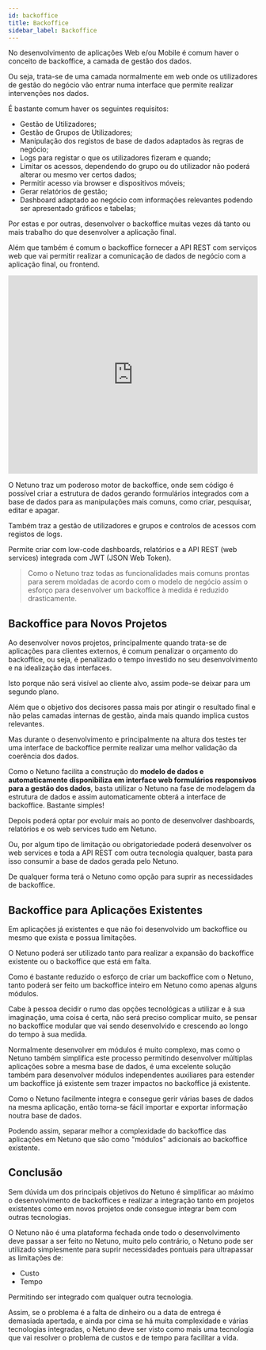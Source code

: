 ```yaml
---
id: backoffice
title: Backoffice
sidebar_label: Backoffice
---
```


No desenvolvimento de aplicações Web e/ou Mobile é comum haver o conceito de backoffice, a camada de gestão dos dados.

Ou seja, trata-se de uma camada normalmente em web onde os utilizadores de gestão do negócio vão entrar numa interface que permite realizar intervenções nos dados.

É bastante comum haver os seguintes requisitos:

- Gestão de Utilizadores;
- Gestão de Grupos de Utilizadores;
- Manipulação dos registos de base de dados adaptados às regras de negócio;
- Logs para registar o que os utilizadores fizeram e quando;
- Limitar os acessos, dependendo do grupo ou do utilizador não poderá alterar ou mesmo ver certos dados;
- Permitir acesso via browser e dispositivos móveis;
- Gerar relatórios de gestão;
- Dashboard adaptado ao negócio com informações relevantes podendo ser apresentado gráficos e tabelas;

Por estas e por outras, desenvolver o backoffice muitas vezes dá tanto ou mais trabalho do que desenvolver a aplicação final.

Além que também é comum o backoffice fornecer a API REST com serviços web que vai permitir realizar a comunicação de dados de negócio com a aplicação final, ou frontend.

<iframe frameborder="0" style="width:100%;height:400px;" src="https://www.draw.io/?lightbox=1&highlight=FFFFFF&layers=1&nav=1&title=Business%20-%20Backoffice.drawio#R3ZjbctowEIafxpfJ%2BMjhMgGSppO0mZI0yaUsrQ%2FFWB5ZHNyn7xrLGGMIJCUldLhA%2B2tXknf1SR5rVm88vxYkCe44g0gzdTbXrL5mmobV7eBfrmSF4pSCL0KmnCphGP4GJepKnYQM0pqj5DySYVIXKY9joLKmESH4rO7m8ag%2Ba0J8aAhDSqKm%2BhQyGRRqS9cr%2FQuEfqBmthzVMSalrxLSgDA%2BW5GsgWb1BOeyaI3nPYjy3JVpKeKutvQu1yUglvsEkO5g6gn5eP2te%2FPTiONnei%2FP1ChTEk3U82pmK8LxLlk4xaafNy9JCnkFoezDSVa6N0T08VHTUnfFuud6%2FCI9MitTjplK8ibNojBmINBnFoQShgmhuT7DnYZaIMcRWkY%2BBZ%2BgI7t1lwKhI1%2Fk6veJxFFA6V4YRT0ecbGYyfI6FChFPZWCj2Clx%2B04NpayXN0UhIT51swby3oiB8DHIEWGLirAtOwiRCFgOu3CnlUbyii3SbCymTpKI2oP%2B8uhqzpjQ5X6DWXvNnIODHe9MrmQAfd5TKJBpV7SiZgCU3msXG45T5T4C6TMFMFkInm9RkWKS4bMTUm3%2B%2FlvmfR8Ta%2BnHB%2BBTwSFVx7VVGcGET7IXSQ0SyggIjKc1tdx8HqY%2B2C45Kniko6454V0FUx3F2yNcZ8AY%2FQhiCmOlO4ddnF%2Fg2E%2FBsMHLd%2B76KJ%2FfXp4N%2FSiQBgNfTfvaxgzAh1vI8Yt2gHXOxDGeh1jw3aaGHc2YNz6KIwNo5HGj%2BcYsyWy57xO56ZT2i%2BqbgujP69ZmbKOdABYex4A5jEPAGufA%2BAiSdDnSvBYQszewveZi1f41ogDkuh50Np8obJ219UPdKEarTUS97xPPwzE9js4%2FDv02m9Cr8b8kTi0T4FDu8FhAd0dd0Os2umhYhmfDBXDPOadZdSoOXd2cAPzUD5Xnmi9lINguwrKjSNfc84p4OVswasP6UhiLU%2BPL%2FuzXUWGddR3wv%2BWr%2FJ71OcGrFzlCmH4%2BpciNyfI1r%2B7utCsPsQt%2Bla%2BZlqDPw%3D%3D"></iframe>

O Netuno traz um poderoso motor de backoffice, onde sem código é possível criar a estrutura de dados gerando formulários integrados com a base de dados para as manipulações mais comuns, como criar, pesquisar, editar e apagar.

Também traz a gestão de utilizadores e grupos e controlos de acessos com registos de logs.

Permite criar com low-code dashboards, relatórios e a API REST (web services) integrada com JWT (JSON Web Token).

> Como o Netuno traz todas as funcionalidades mais comuns prontas para serem moldadas de acordo com o modelo de negócio assim o esforço para desenvolver um backoffice à medida é reduzido drasticamente.

## Backoffice para Novos Projetos

Ao desenvolver novos projetos, principalmente quando trata-se de aplicações para clientes externos, é comum penalizar o orçamento do backoffice, ou seja, é penalizado o tempo investido no seu desenvolvimento e na idealização das interfaces.

Isto porque não será visível ao cliente alvo, assim pode-se deixar para um segundo plano.

Além que o objetivo dos decisores passa mais por atingir o resultado final e não pelas camadas internas de gestão, ainda mais quando implica custos relevantes.

Mas durante o desenvolvimento e principalmente na altura dos testes ter uma interface de backoffice permite realizar uma melhor validação da coerência dos dados.

Como o Netuno facilita a construção do **modelo de dados e automaticamente disponibiliza em interface web formulários responsivos para a gestão dos dados**, basta utilizar o Netuno na fase de modelagem da estrutura de dados e assim automaticamente obterá a interface de backoffice. Bastante simples!

Depois poderá optar por evoluir mais ao ponto de desenvolver dashboards, relatórios e os web services tudo em Netuno.

Ou, por algum tipo de limitação ou obrigatoriedade poderá desenvolver os web services e toda a API REST com outra tecnologia qualquer, basta para isso consumir a base de dados gerada pelo Netuno.

De qualquer forma terá o Netuno como opção para suprir as necessidades de backoffice.

## Backoffice para Aplicações Existentes

Em aplicações já existentes e que não foi desenvolvido um backoffice ou mesmo que exista e possua limitações.

O Netuno poderá ser utilizado tanto para realizar a expansão do backoffice existente ou o backoffice que está em falta.

Como é bastante reduzido o esforço de criar um backoffice com o Netuno, tanto poderá ser feito um backoffice inteiro em Netuno como apenas alguns módulos.

Cabe à pessoa decidir o rumo das opções tecnológicas a utilizar e à sua imaginação, uma coisa é certa, não será preciso complicar muito, se pensar no backoffice modular que vai sendo desenvolvido e crescendo ao longo do tempo à sua medida.

Normalmente desenvolver em módulos é muito complexo, mas como o Netuno também simplifica este processo permitindo desenvolver múltiplas aplicações sobre a mesma base de dados, é uma excelente solução também para desenvolver módulos independentes auxiliares para estender um backoffice já existente sem trazer impactos no backoffice já existente.

Como o Netuno facilmente integra e consegue gerir várias bases de dados na mesma aplicação, então torna-se fácil importar e exportar informação noutra base de dados.

Podendo assim, separar melhor a complexidade do backoffice das aplicações em Netuno que são como "módulos" adicionais ao backoffice existente.

## Conclusão

Sem dúvida um dos principais objetivos do Netuno é simplificar ao máximo o desenvolvimento de backoffices e realizar a integração tanto em projetos existentes como em novos projetos onde consegue integrar bem com outras tecnologias.

O Netuno não é uma plataforma fechada onde todo o desenvolvimento deve passar a ser feito no Netuno, muito pelo contrário, o Netuno pode ser utilizado simplesmente para suprir necessidades pontuais para ultrapassar as limitações de:

- Custo
- Tempo

Permitindo ser integrado com qualquer outra tecnologia.

Assim, se o problema é a falta de dinheiro ou a data de entrega é demasiada apertada, e ainda por cima se há muita complexidade e várias tecnologias integradas, o Netuno deve ser visto como mais uma tecnologia que vai resolver o problema de custos e de tempo para facilitar a vida.
